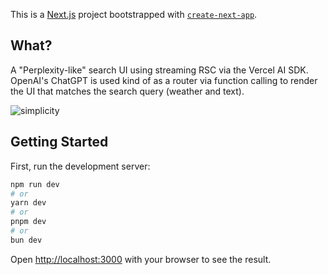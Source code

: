 This is a [Next.js](https://nextjs.org/) project bootstrapped with [`create-next-app`](https://github.com/vercel/next.js/tree/canary/packages/create-next-app).



## What?

A "Perplexity-like" search UI using streaming RSC via the Vercel AI SDK. OpenAI's ChatGPT is used kind of as a router via function calling to render the UI that matches the search query (weather and text).

![simplicity](https://github.com/DennisKo/simplicity/assets/9072277/ce84a156-1abb-4d52-ae50-f5bf8bc5bee2)

## Getting Started

First, run the development server:

```bash
npm run dev
# or
yarn dev
# or
pnpm dev
# or
bun dev
```

Open [http://localhost:3000](http://localhost:3000) with your browser to see the result.
